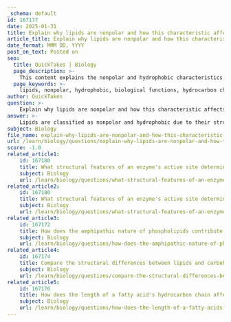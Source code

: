 ```yaml
---
_schema: default
id: 167177
date: 2025-01-31
title: Explain why lipids are nonpolar and how this characteristic affects their biological functions.
article_title: Explain why lipids are nonpolar and how this characteristic affects their biological functions.
date_format: MMM DD, YYYY
post_on_text: Posted on
seo:
  title: QuickTakes | Biology
  page_description: >-
    This content explains the nonpolar and hydrophobic characteristics of lipids, detailing their structural composition and biological functions such as cell membrane formation, waterproof barriers, energy storage, and their role in membrane fluidity.
  page_keywords: >-
    lipids, nonpolar, hydrophobic, biological functions, hydrocarbon chains, cell membranes, phospholipids, energy storage, waterproof barriers, membrane fluidity, cholesterol
author: QuickTakes
question: >-
    Explain why lipids are nonpolar and how this characteristic affects their biological functions.
answer: >-
    Lipids are classified as nonpolar and hydrophobic due to their structural composition, primarily consisting of long hydrocarbon chains. These hydrocarbon chains lack polar functional groups, which results in their inability to interact favorably with water molecules. This nonpolar characteristic is crucial for several biological functions of lipids.\n\n### Nonpolar and Hydrophobic Properties\n\n1. **Hydrophobic Nature**: The long hydrocarbon chains of lipids repel water, making them hydrophobic. This property allows lipids to aggregate in aqueous environments, leading to the formation of structures such as micelles and lipid bilayers. \n\n2. **Formation of Cell Membranes**: The nonpolar nature of lipids is essential for the formation of cell membranes. Phospholipids, a major class of lipids, have an amphipathic structure, meaning they possess both hydrophilic (water-attracting) heads and hydrophobic (water-repelling) tails. When placed in water, phospholipids spontaneously arrange themselves into a bilayer, with the hydrophilic heads facing outward towards the water and the hydrophobic tails tucked away from it. This arrangement forms a barrier that separates the internal cellular environment from the external surroundings, which is critical for maintaining cellular integrity and function.\n\n3. **Waterproof Barriers**: The hydrophobic properties of lipids allow them to form waterproof barriers in biological systems. For example, in animals, lipids contribute to the formation of protective coatings, such as the waxy cuticle on plant leaves or the fatty layers in animal skin, which prevent water loss.\n\n4. **Energy Storage**: Lipids serve as a significant energy storage form in organisms. Their nonpolar nature allows them to store energy efficiently without attracting water, which would increase weight and reduce energy density. Triglycerides, composed of glycerol and three fatty acids, are a prime example of lipids used for long-term energy storage.\n\n5. **Membrane Fluidity and Stability**: Cholesterol, another type of lipid, intercalates between phospholipids in the cell membrane, helping to maintain membrane fluidity and stability across varying temperatures. This fluidity is essential for the proper functioning of membrane proteins and for facilitating the movement of substances in and out of the cell.\n\n### Conclusion\n\nIn summary, the nonpolar and hydrophobic characteristics of lipids are fundamental to their biological functions. They enable the formation of cell membranes, create waterproof barriers, serve as energy storage molecules, and contribute to the fluidity and stability of cellular structures. Understanding these properties is crucial for comprehending how lipids function within biological systems.
subject: Biology
file_name: explain-why-lipids-are-nonpolar-and-how-this-characteristic-affects-their-biological-functions.md
url: /learn/biology/questions/explain-why-lipids-are-nonpolar-and-how-this-characteristic-affects-their-biological-functions
score: -1.0
related_article1:
    id: 167180
    title: What structural features of an enzyme's active site determine its specificity for substrates?
    subject: Biology
    url: /learn/biology/questions/what-structural-features-of-an-enzymes-active-site-determine-its-specificity-for-substrates
related_article2:
    id: 167180
    title: What structural features of an enzyme's active site determine its specificity for substrates?
    subject: Biology
    url: /learn/biology/questions/what-structural-features-of-an-enzymes-active-site-determine-its-specificity-for-substrates
related_article3:
    id: 167172
    title: How does the amphipathic nature of phospholipids contribute to their role in membrane formation?
    subject: Biology
    url: /learn/biology/questions/how-does-the-amphipathic-nature-of-phospholipids-contribute-to-their-role-in-membrane-formation
related_article4:
    id: 167174
    title: Compare the structural differences between lipids and carbohydrates.
    subject: Biology
    url: /learn/biology/questions/compare-the-structural-differences-between-lipids-and-carbohydrates
related_article5:
    id: 167176
    title: How does the length of a fatty acid's hydrocarbon chain affect its properties?
    subject: Biology
    url: /learn/biology/questions/how-does-the-length-of-a-fatty-acids-hydrocarbon-chain-affect-its-properties
---
```


&nbsp;